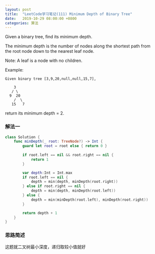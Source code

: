 ```yaml
---
layout: post
title:  "LeetCode学习笔记(111) Minimum Depth of Binary Tree"
date:   2019-10-29 08:00:00 +0800
categories: 算法
---
```


Given a binary tree, find its minimum depth.

The minimum depth is the number of nodes along the shortest path from the root node down to the nearest leaf node.

Note: A leaf is a node with no children.

Example:

```
Given binary tree [3,9,20,null,null,15,7],

    3
   / \
  9  20
    /  \
   15   7
```

return its minimum depth = 2.


### 解法一

```swift
class Solution {
    func minDepth(_ root: TreeNode?) -> Int {
        guard let root = root else { return 0 }
    
        if root.left == nil && root.right == nil {
            return 1
        }

        var depth:Int = Int.max
        if root.left == nil {
            depth = min(depth, minDepth(root.right))
        } else if root.right == nil {
            depth = min(depth, minDepth(root.left))
        } else {
            depth = min(minDepth(root.left), minDepth(root.right))
        }

        return depth + 1
    }
}
```

### 思路简述

这题就二叉树最小深度，递归取较小值就好